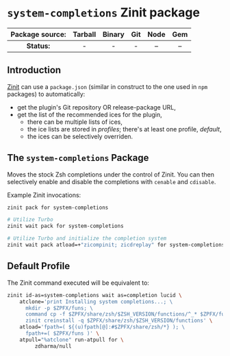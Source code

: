 # `system-completions` Zinit package

| **Package source:** | Tarball | Binary | Git | Node | Gem |
|:-------------------:|:-------:|:------:|:---:|:----:|:---:|
| **Status:**         |    -    |    -   |  -  |   –  |  –  |

## Introduction

[Zinit](https://github.com/zdharma-continuum/zinit) can use a `package.json`
(similar in construct to the one used in `npm` packages) to automatically:

- get the plugin's Git repository OR release-package URL,
- get the list of the recommended ices for the plugin,
    - there can be multiple lists of ices,
    - the ice lists are stored in *profiles*; there's at least one profile, *default*,
    - the ices can be selectively overriden.

## The `system-completions` Package

Moves the stock Zsh completions under the control of Zinit. You can then
selectively enable and disable the completions with `cenable` and `cdisable`.

Example Zinit invocations:

```zsh
zinit pack for system-completions

# Utilize Turbo
zinit wait pack for system-completions

# Utilize Turbo and initialize the completion system
zinit wait pack atload=+"zicompinit; zicdreplay" for system-completions
```

## Default Profile

The Zinit command executed will be equivalent to:

```zsh
zinit id-as=system-completions wait as=completion lucid \
    atclone='print Installing system completions...; \
      mkdir -p $ZPFX/funs; \
      command cp -f $ZPFX/share/zsh/$ZSH_VERSION/functions/^_* $ZPFX/funs; \
      zinit creinstall -q $ZPFX/share/zsh/$ZSH_VERSION/functions' \
    atload='fpath=( ${(u)fpath[@]:#$ZPFX/share/zsh/*} ); \
      fpath+=( $ZPFX/funs )' \
    atpull="%atclone" run-atpull for \
         zdharma/null
```

<!-- vim:set ft=markdown tw=80 fo+=an1 autoindent: -->

